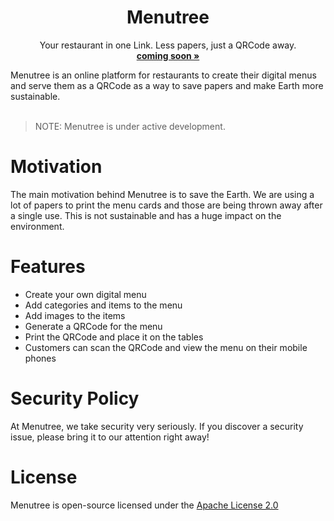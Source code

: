 <p align="center">
	<h1 align="center"><b>Menutree</b></h1>
	<p align="center">
		Your restaurant in one Link. Less papers, just a QRCode away.
    <br />
    <a href=""><strong>coming soon »</strong></a>
  </p>
</p>

Menutree is an online platform for restaurants to create their digital menus and serve them as a QRCode as a way to save papers and make Earth more sustainable.
<br/>
<br/>

> NOTE: Menutree is under active development.

# Motivation

The main motivation behind Menutree is to save the Earth. We are using a lot of papers to print the menu cards and those are being thrown away after a single use. This is not sustainable and has a huge impact on the environment.

# Features

- Create your own digital menu
- Add categories and items to the menu
- Add images to the items
- Generate a QRCode for the menu
- Print the QRCode and place it on the tables
- Customers can scan the QRCode and view the menu on their mobile phones

# Security Policy

At Menutree, we take security very seriously. If you discover a security issue, please bring it to our attention right away!

# License

Menutree is open-source licensed under the [Apache License 2.0](https://github.com/tellay/menutree/blob/main/LICENSE)
